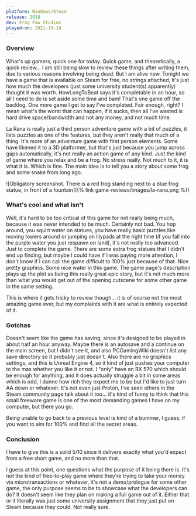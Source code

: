 ```yaml
---
platform: Windows/Steam
release: 2018
dev: Frog Paw Studios
played-on: 2021-10-18
---
```


### Overview
What's up gamers, quick one for today. Quick game, and theoretically, a quick review… I am still being slow to review these things after writing them, due to various reasons involving being dead. But I am alive now. Tonight we have a game that is available on Steam for free, no strings attached, it's just how much the developers (just some university student(s) apparently) thought it was worth. HowLongToBeat says it's completable in an hour, so all I need to do is set aside some time and bam! That's one game off the backlog. One more game I get to say I've completed. Fair enough, right? I mean what's the worst that can happen, if it sucks, then all I've wasted is hard drive space/bandwidth and not any money, and not much time.

La Rana is really just a third person adventure game with a bit of puzzles, it lists puzzles as one of the features, but they aren't really that much of a thing. It's more of an adventure game with first person elements. Some have likened it to a 3D platformer, but that's just because you jump across gaps automatically, it's not really an action game of any kind. Just the kind of game where you relax and be a frog. No stress really. Not much to it, it is what it is. Which is fine. The main idea is to tell you a story about some frog and some snake from long ago.

![Obligatory screenshot. There is a red frog standing next to a blue frog statue, in front of a fountain]({% link game-reviews/images/la-rana.png %})

### What's cool and what isn't
Well, it's hard to be too critical of this game for not really being much, because it was never intended to be much. Certainly not bad. You hop around, you squirt water on statues, you have really basic puzzles like moving towers around or jumping on lilypads at the right time (if you fall into the purple water you just respawn on land), it's not really too advanced. Just to complete the game. There are some extra frog statues that I didn't end up finding, but maybe I could have if I was paying more attention, I don't know if I can call the game difficult to 100% just because of that. Nice pretty graphics. Some nice water in this game. The game page's description plays up the plot as being this really great epic story, but it's not much more than what you would get out of the opening cutscene for some other game in the same setting.

This is where it gets tricky to review though… it is of course not the most amazing game ever, but my complaints with it are what is entirely expected of it.

### Gotchas
Doesn't seem like the game has saving, since it's designed to be played in about half an hour anyway. Maybe there is an autosave and a continue on the main screen, but I didn't see it, and also PCGamingWiki doesn't list any save directory so it probably just doesn't. Also there are no graphics settings, and this is Unreal Engine 4, so it kind of just pushes your computer to the max whether you like it or not. I "only" have an RX 570 which should be enough for anything, and it does actually struggle a bit in some areas which is odd, I dunno how rich they expect me to be but I'd like to just turn AA down or whatever. It's not even just Proton, I've seen others in the Steam community page talk about it too… it's kind of funny to think that this small freeware game is one of the most demanding games I have on my computer, but there you go.

Being unable to go back to a previous level is kind of a bummer, I guess, if you want to aim for 100% and find all the secret areas.

### Conclusion

I have to give this is a solid 5/10 since it delivers exactly what you'd expect from a free short game, and no more than that.

I guess at this point, one questions what the purpose of it being there is. It's not the kind of free-to-play game where they're trying to take your money via microtransactions or whatever, it's not a demo/prologue for some other game, the only purpose seems to be to showcase what the developers can do? It doesn't seem like they plan on making a full game out of it. Either that or it literally was just some university assignment that they just put on Steam because they could. Not really sure.
